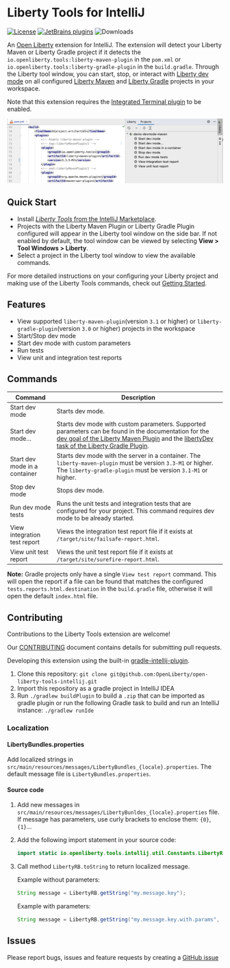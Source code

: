 # Liberty Tools for IntelliJ

[plugin-repo]: https://plugins.jetbrains.com/plugin/14856-open-liberty-tools

[plugin-version-svg]: https://img.shields.io/jetbrains/plugin/v/14856-open-liberty-tools.svg

[![License](https://img.shields.io/badge/License-EPL%202.0-red.svg?label=license&logo=eclipse)](https://www.eclipse.org/legal/epl-2.0/)
[![JetBrains plugins][plugin-version-svg]][plugin-repo]
![Downloads](https://img.shields.io/jetbrains/plugin/d/14856-open-liberty-tools)

An [Open Liberty](https://openliberty.io/) extension for IntelliJ. The extension will detect your Liberty Maven or
Liberty Gradle project if it detects the `io.openliberty.tools:liberty-maven-plugin` in the `pom.xml` or
`io.openliberty.tools:liberty-gradle-plugin` in the `build.gradle`. Through the Liberty tool window, you can start,
stop, or interact with [Liberty dev mode](https://openliberty.io/docs/latest/development-mode.html) on all configured
[Liberty Maven](https://github.com/OpenLiberty/ci.maven/blob/master/docs/dev.md#dev)
and [Liberty Gradle](https://github.com/OpenLiberty/ci.gradle/blob/master/docs/libertyDev.md) projects in your
workspace.

Note that this extension requires the [Integrated Terminal plugin](https://plugins.jetbrains.com/plugin/13123-terminal)
to be enabled.

![Liberty Tools Extension](docs/images/open-liberty-tools.png)

## Quick Start

- Install [_Liberty Tools_ from the IntelliJ Marketplace](https://plugins.jetbrains.com/plugin/14856-open-liberty-tools).
- Projects with the Liberty Maven Plugin or Liberty Gradle Plugin configured will appear in the Liberty tool window on
  the side bar. If not enabled by default, the tool window can be viewed by selecting **View > Tool Windows > Liberty**.
- Select a project in the Liberty tool window to view the available commands.

For more detailed instructions on your configuring your Liberty project and making use of the Liberty Tools
commands, check out [Getting Started](docs/GettingStarted.md).

## Features

- View supported `liberty-maven-plugin`(version `3.1` or higher) or `liberty-gradle-plugin`(version `3.0` or higher)
  projects in the workspace
- Start/Stop dev mode
- Start dev mode with custom parameters
- Run tests
- View unit and integration test reports

## Commands

| Command                      | Description                                                                                                                                                                                                                                                                                                                  |
| ---------------------------- | ---------------------------------------------------------------------------------------------------------------------------------------------------------------------------------------------------------------------------------------------------------------------------------------------------------------------------- |
| Start dev mode                        | Starts dev mode.                                                                                                                                                                                                                                                                                                             |
| Start dev mode…                     | Starts dev mode with custom parameters. Supported parameters can be found in the documentation for the [dev goal of the Liberty Maven Plugin](https://github.com/OpenLiberty/ci.maven/blob/master/docs/dev.md#additional-parameters) and the [libertyDev task of the Liberty Gradle Plugin](https://github.com/OpenLiberty/ci.gradle/blob/master/docs/libertyDev.md#command-line-parameters). |
| Start dev mode in a container                        | Starts dev mode with the server in a container. The `liberty-maven-plugin` must be version `3.3-M1` or higher. The `liberty-gradle-plugin` must be version `3.1-M1` or higher.
| Stop dev mode                         | Stops dev mode.                                                                                                                                                                                                                                                                                                              |
| Run dev mode tests                    | Runs the unit tests and integration tests that are configured for your project. This command requires dev mode to be already started.                                                                                                                                                                                        |
| View integration test report | Views the integration test report file if it exists at `/target/site/failsafe-report.html`.                                                                                                                                                                                                                                                                                      |
| View unit test report        | Views the unit test report file if it exists at `/target/site/surefire-report.html`.                                                                                                                                                                                                                                                                                             |

**Note:** Gradle projects only have a single `View test report` command. This will open the report if a file can be
found that matches the configured `tests.reports.html.destination` in the `build.gradle` file, otherwise it will open
the default `index.html` file.

## Contributing

Contributions to the Liberty Tools extension are welcome!

Our [CONTRIBUTING](CONTRIBUTING.md) document contains details for submitting pull requests.

Developing this extension using the
built-in [gradle-intellij-plugin](https://github.com/JetBrains/gradle-intellij-plugin/).

1. Clone this repository: `git clone git@github.com:OpenLiberty/open-liberty-tools-intellij.git`
2. Import this repository as a gradle project in IntelliJ IDEA
3. Run `./gradlew buildPlugin` to build a `.zip` that can be imported as gradle plugin or run the following Gradle task
   to build and run an IntelliJ instance:
   `./gradlew runIde`

### Localization

#### LibertyBundles.properties
Add localized strings in `src/main/resources/messages/LibertyBundles_{locale}.properties`. The default message file is `LibertyBundles.properties`.

#### Source code

1. Add new messages in `src/main/resources/messages/LibertyBunldes_{locale}.properties` file. If message has parameters, use curly brackets to enclose them: `{0}`, `{1}`...

2. Add the following import statement in your source code:

   ```java
   import static io.openliberty.tools.intellij.util.Constants.LibertyRB;
   ```

3. Call method `LibertyRB.toString` to return localized message.

   Example without parameters:
   ```java
   String message = LibertyRB.getString("my.message.key");
   ```
   Example with parameters:
   ```java
   String message = LibertyRB.getString("my.message.key.with.params", param1, param2);
   ```

## Issues

Please report bugs, issues and feature requests by creating
a [GitHub issue](https://github.com/OpenLiberty/liberty-tools-intellij/issues)